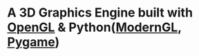 # A 3D Graphics Engine built with [OpenGL](https://www.opengl.org/) & Python([ModernGL](https://github.com/moderngl/moderngl), [Pygame](https://www.pygame.org/))
